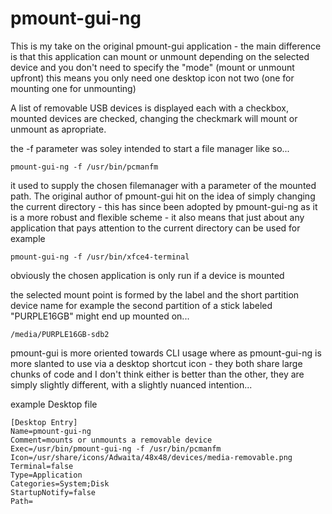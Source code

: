 pmount-gui-ng
=============

This is my take on the original pmount-gui application - the main
difference is that this application can mount or unmount depending
on the selected device and you don't need to specify the "mode" (mount
or unmount upfront) this means you only need one desktop icon not two
(one for mounting one for unmounting)

A list of removable USB devices is displayed each with a checkbox, mounted
devices are checked, changing the checkmark will mount or unmount as
apropriate.

the -f parameter was soley intended to start a file manager like so...

```
pmount-gui-ng -f /usr/bin/pcmanfm
```

it used to supply the chosen filemanager with a parameter of the mounted
path.  The original author of pmount-gui hit on the idea of simply changing
the current directory - this has since been adopted by pmount-gui-ng as it
is a more robust and flexible scheme - it also means that just about any
application that pays attention to the current directory can be used
for example

```
pmount-gui-ng -f /usr/bin/xfce4-terminal
```

obviously the chosen application is only run if a device is mounted


the selected mount point is formed by the label and the short partition
device name for example the second partition of a stick labeled "PURPLE16GB"
might end up mounted on...

```
/media/PURPLE16GB-sdb2
```


pmount-gui is more oriented towards CLI usage where as pmount-gui-ng is
more slanted to use via a desktop shortcut icon - they both share large
chunks of code and I don't think either is better than the other, they
are simply slightly different, with a slightly nuanced intention...


example Desktop file


```
[Desktop Entry]
Name=pmount-gui-ng
Comment=mounts or unmounts a removable device
Exec=/usr/bin/pmount-gui-ng -f /usr/bin/pcmanfm
Icon=/usr/share/icons/Adwaita/48x48/devices/media-removable.png
Terminal=false
Type=Application
Categories=System;Disk
StartupNotify=false
Path=
```
